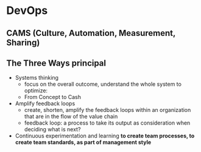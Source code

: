 # DevOps 

## CAMS (Culture, Automation, Measurement, Sharing)

## The Three Ways principal
- Systems thinking
  - focus on the overall outcome, understand the whole system to optimize: 
  - From Concept to Cash
- Amplify feedback loops
  - create, shorten, amplify the feedback loops within an organization that are in the flow of the value chain
  - feedback loop: a process to take its output as consideration when deciding what is next? 
- Continuous experimentation and learning
**to create team processes, to create team standards, as part of management style**

   
